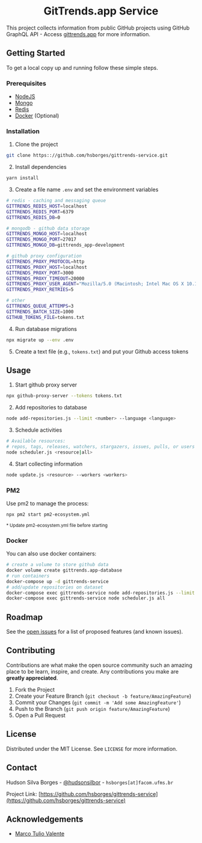 <!-- ABOUT THE PROJECT -->

# <center>GitTrends.app Service</center>

This project collects information from public GitHub projects using GitHub GraphQL API - Access [gittrends.app](https://gittrends.app) for more information.

<!-- GETTING STARTED -->

## Getting Started

To get a local copy up and running follow these simple steps.

### Prerequisites

- [NodeJS](https://nodejs.org)
- [Mongo](https://www.mongodb.com)
- [Redis](https://redis.io)
- [Docker](https://www.docker.com) (Optional)

### Installation

1. Clone the project

```sh
git clone https:://github.com/hsborges/gittrends-service.git
```

2. Install dependencies

```sh
yarn install
```

3. Create a file name `.env` and set the environment variables

```sh
# redis - caching and messaging queue
GITTRENDS_REDIS_HOST=localhost
GITTRENDS_REDIS_PORT=6379
GITTRENDS_REDIS_DB=0

# mongodb - github data storage
GITTRENDS_MONGO_HOST=localhost
GITTRENDS_MONGO_PORT=27017
GITTRENDS_MONGO_DB=gittrends_app-development

# github proxy configuration
GITTRENDS_PROXY_PROTOCOL=http
GITTRENDS_PROXY_HOST=localhost
GITTRENDS_PROXY_PORT=3000
GITTRENDS_PROXY_TIMEOUT=20000
GITTRENDS_PROXY_USER_AGENT="Mozilla/5.0 (Macintosh; Intel Mac OS X 10.13; rv:71.0) Gecko/20100101 Firefox/71.0"
GITTRENDS_PROXY_RETRIES=5

# other
GITTRENDS_QUEUE_ATTEMPS=3
GITTRENDS_BATCH_SIZE=1000
GITHUB_TOKENS_FILE=tokens.txt
```

4. Run database migrations

```sh
npx migrate up --env .env
```

5. Create a text file (e.g., `tokens.txt`) and put your Github access tokens

<!-- USAGE EXAMPLES -->

## Usage

1. Start github proxy server

```sh
npx github-proxy-server --tokens tokens.txt
```

2. Add repositories to database

```sh
node add-repositories.js --limit <number> --language <language>
```

3. Schedule activities

```sh
# Available resources:
# repos, tags, releases, watchers, stargazers, issues, pulls, or users
node scheduler.js <resource|all>
```

4. Start collecting information

```sh
node update.js <resource> --workers <workers>
```

### PM2

Use pm2 to manage the process:

```sh
npx pm2 start pm2-ecosystem.yml
```

<sub>\* Update pm2-ecosystem.yml file before starting</sub>

### Docker

You can also use docker containers:

```sh
# create a volume to store github data
docker volume create gittrends.app-database
# run containers
docker-compose up -d gittrends-service
# add/update repositories on dataset
docker-compose exec gittrends-service node add-repositories.js --limit <number> --language <language>
docker-compose exec gittrends-service node scheduler.js all
```

<!-- ROADMAP -->

## Roadmap

See the [open issues](https://github.com/hsborges/gittrends-service/issues) for a list of proposed features (and known issues).

<!-- CONTRIBUTING -->

## Contributing

Contributions are what make the open source community such an amazing place to be learn, inspire, and create. Any contributions you make are **greatly appreciated**.

1. Fork the Project
2. Create your Feature Branch (`git checkout -b feature/AmazingFeature`)
3. Commit your Changes (`git commit -m 'Add some AmazingFeature'`)
4. Push to the Branch (`git push origin feature/AmazingFeature`)
5. Open a Pull Request

<!-- LICENSE -->

## License

Distributed under the MIT License. See `LICENSE` for more information.

<!-- CONTACT -->

## Contact

Hudson Silva Borges - [@hudsonsilbor](https://twitter.com/hudsonsilbor) - `hsborges[at]facom.ufms.br`

Project Link: [https://github.com/hsborges/gittrends-service](https://github.com/hsborges/gittrends-service)

<!-- ACKNOWLEDGEMENTS -->

## Acknowledgements

- [Marco Tulio Valente](https://github.com/mtov)

<!-- MARKDOWN LINKS & IMAGES -->
<!-- https://www.markdownguide.org/basic-syntax/#reference-style-links -->
<!-- [contributors-shield]: https://img.shields.io/github/contributors/othneildrew/Best-README-Template.svg?style=flat-square -->
<!-- [contributors-url]: https://github.com/othneildrew/Best-README-Template/graphs/contributors -->
<!-- [forks-shield]: https://img.shields.io/github/forks/othneildrew/Best-README-Template.svg?style=flat-square -->
<!-- [forks-url]: https://github.com/othneildrew/Best-README-Template/network/members -->
<!-- [stars-shield]: https://img.shields.io/github/stars/othneildrew/Best-README-Template.svg?style=flat-square -->
<!-- [stars-url]: https://github.com/othneildrew/Best-README-Template/stargazers -->
<!-- [issues-shield]: https://img.shields.io/github/issues/othneildrew/Best-README-Template.svg?style=flat-square -->
<!-- [issues-url]: https://github.com/othneildrew/Best-README-Template/issues -->
<!-- [license-shield]: https://img.shields.io/github/license/othneildrew/Best-README-Template.svg?style=flat-square -->
<!-- [license-url]: https://github.com/othneildrew/Best-README-Template/blob/master/LICENSE.txt -->
<!-- [linkedin-shield]: https://img.shields.io/badge/-LinkedIn-black.svg?style=flat-square&logo=linkedin&colorB=555 -->
<!-- [linkedin-url]: https://linkedin.com/in/othneildrew
[product-screenshot]: images/screenshot.png -->
